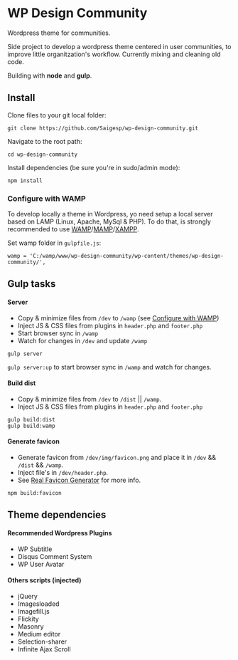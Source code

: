 # WP Design Community

Wordpress theme for communities.

Side project to develop a wordpress theme centered in user communities, to improve little organitzation's workflow. Currently mixing and cleaning old code.

Building with **node** and **gulp**.



## Install
Clone files to your git local folder:
```
git clone https://github.com/Saigesp/wp-design-community.git
```
Navigate to the root path:
```
cd wp-design-community
```
Install dependencies (be sure you're in sudo/admin mode):
```
npm install
```

### <a name="wamp_config"></a>Configure with WAMP
To develop locally a theme in Wordpress, yo need setup a local server based on LAMP (Linux, Apache, MySql & PHP). To do that, is strongly recommended to use [WAMP](http://www.wampserver.com/en/)/[MAMP](https://www.mamp.info/en/)/[XAMPP](https://www.apachefriends.org/index.html). 

Set wamp folder in `gulpfile.js`:
```
wamp = 'C:/wamp/www/wp-design-community/wp-content/themes/wp-design-community/',
```

## Gulp tasks
#### Server
 - Copy & minimize files from `/dev` to `/wamp` (see [Configure with WAMP](#wamp_config))
 - Inject JS & CSS files from plugins in `header.php` and `footer.php`
 - Start browser sync in `/wamp`
 - Watch for changes in `/dev` and update `/wamp`

```
gulp server
```
`gulp server:up` to start browser sync in `/wamp` and watch for changes.

#### Build dist

 - Copy & minimize files from `/dev` to `/dist` || `/wamp`.
 - Inject JS & CSS files from plugins in `header.php` and `footer.php`

```
gulp build:dist
gulp build:wamp
```

#### Generate favicon

 - Generate favicon from `/dev/img/favicon.png` and place it in `/dev` && `/dist` && `/wamp`.
 - Inject file's in `/dev/header.php`.
 - See [Real Favicon Generator](http://realfavicongenerator.net/) for more info.

```
npm build:favicon
```

## Theme dependencies

#### Recommended Wordpress Plugins
 - WP Subtitle
 - Disqus Comment System
 - WP User Avatar

#### Others scripts (injected)
 - jQuery
 - Imagesloaded
 - Imagefill.js
 - Flickity
 - Masonry
 - Medium editor
 - Selection-sharer
 - Infinite Ajax Scroll
